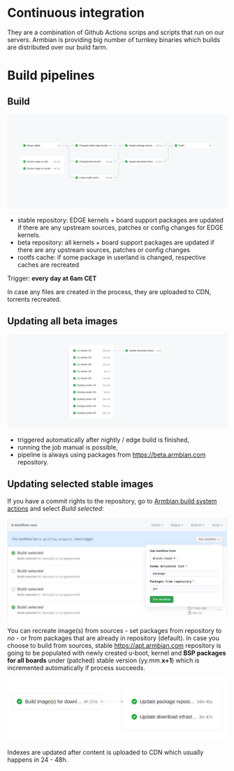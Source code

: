 # Continuous integration

They are a combination of Github Actions scrips and scripts that run on our servers. Armbian is providing big number of turnkey binaries which builds are distributed over our build farm.

# Build pipelines

## Build 

![Build](images/nightly-edge-build.png)

- stable repository: EDGE kernels + board support packages are updated if there are any upstream sources, patches or config changes for EDGE kernels.
- beta repository:  all kernels + board support packages are updated if there are any upstream sources, patches or config changes
- rootfs cache: if some package in userland is changed, respective caches are recreated

Trigger: **every day at 6am CET**

In case any files are created in the process, they are uploaded to CDN, torrents recreated.

## Updating all beta images

![Updating all beta images](images/beta-images.png)

- triggered automatically after nightly / edge build is finished,
- running the job manual is possible,
- pipeline is always using packages from https://beta.armbian.com repository.

## Updating selected stable images

If you have a commit rights to the repository, go to [Armbian build system actions](https://github.com/armbian/build/actions) and select *Build selected*:

![Updating selected stable images](images/build-selected-blured.png)

You can recreate image(s) from sources - set packages from repository to *no* - or from packages that are already in repository (default). In case you choose to build from sources, stable https://apt.armbian.com repository is going to be populated with newly created u-boot, kernel and **BSP packages for all boards** under (patched) stable version (yy.mm.**x+1**) which is incremented automatically if process succeeds.

![kanban screenshot](images/stable-images.png)

Indexes are updated after content is uploaded to CDN which usually happens in 24 - 48h.
